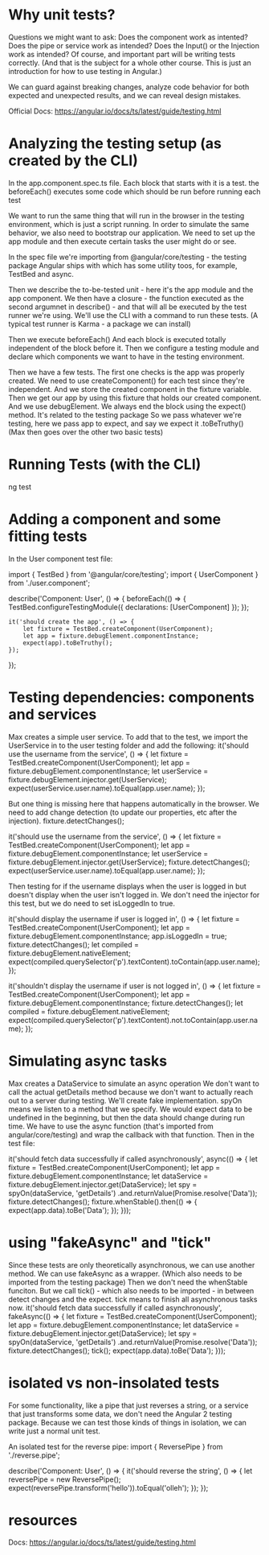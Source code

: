 # Why unit tests?
Questions we might want to ask:
Does the component work as intented? Does the pipe or service work as intended? Does the Input() or the Injection work as intended?
Of course, and important part will be writing tests correctly.
(And that is the subject for a whole other course. This is just an introduction for how to use testing in Angular.)

We can guard against breaking changes, analyze code behavior for both expected and unexpected results, and we can reveal design mistakes.

Official Docs: https://angular.io/docs/ts/latest/guide/testing.html


# Analyzing the testing setup (as created by the CLI)
In the app.component.spec.ts file.
Each block that starts with it is a test.
the beforeEach() executes some code which should be run before running each test

We want to run the same thing that will run in the browser in the testing environment, which is just a script running. In order to simulate the same behavior, we also need to bootstrap our application. We need to set up the app module and then execute certain tasks the user might do or see.

In the spec file we're importing from @angular/core/testing - the testing package Angular ships with which has some utility toos, for example, TestBed and async.

Then we describe the to-be-tested unit - here it's the app module and the app component.
We then have a closure - the function executed as the second argumnet in describe() - and that will all be executed by the test runner we're using. We'll use the CLI with a command to run these tests. (A typical test runner is Karma - a package we can install)

Then we execute beforeEach()
And each block is executed totally independent of the block before it.
Then we configure a testing module and declare which components we want to have in the testing environment.

Then we have a few tests. The first one checks is the app was properly created. 
We need to use createComponent() for each test since they're independent. And we store the created component in the fixture variable.
Then we get our app by using this fixture that holds our created component. And we use debugElement.
We always end the block using the expect() method. It's related to the testing package
So we pass whatever we're testing, here we pass app to expect, and say we expect it .toBeTruthy()
(Max then goes over the other two basic tests)

# Running Tests (with the CLI)
ng test

# Adding a component and some fitting tests
In the User component test file:

import { TestBed } from '@angular/core/testing';
import { UserComponent } from './user.component';

describe('Component: User', () => {
    beforeEach(() => {
        TestBed.configureTestingModule({
            declarations: [UserComponent]
        });
    });

    it('should create the app', () => {
        let fixture = TestBed.createComponent(UserComponent);
        let app = fixture.debugElement.componentInstance;
        expect(app).toBeTruthy();
    });
});

# Testing dependencies: components and services
Max creates a simple user service. To add that to the test, we import the UserService in to the user testing folder and add the following:
it('should use the username from the service', () => {
    let fixture = TestBed.createComponent(UserComponent);
    let app = fixture.debugElement.componentInstance;
    let userService = fixture.debugElement.injector.get(UserService);
    expect(userService.user.name).toEqual(app.user.name);
});

But one thing is missing here that happens automatically in the browser. We need to add change detection (to update our properties, etc after the injection).
fixture.detectChanges();

it('should use the username from the service', () => {
    let fixture = TestBed.createComponent(UserComponent);
    let app = fixture.debugElement.componentInstance;
    let userService = fixture.debugElement.injector.get(UserService);
    fixture.detectChanges();
    expect(userService.user.name).toEqual(app.user.name);
});

Then testing for if the username displays when the user is logged in but doesn't display when the user isn't logged in.
We don't need the injector for this test, but we do need to set isLoggedIn to true.

it('should display the username if user is logged in', () => {
    let fixture = TestBed.createComponent(UserComponent);
    let app = fixture.debugElement.componentInstance;
    app.isLoggedIn = true;
    fixture.detectChanges();
    let compiled = fixture.debugElement.nativeElement;
    expect(compiled.querySelector('p').textContent).toContain(app.user.name);
});

it('shouldn\'t display the username if user is not logged in', () => {
    let fixture = TestBed.createComponent(UserComponent);
    let app = fixture.debugElement.componentInstance;
    fixture.detectChanges();
    let compiled = fixture.debugElement.nativeElement;
    expect(compiled.querySelector('p').textContent).not.toContain(app.user.name);
});

# Simulating async tasks
Max creates a DataService to simulate an async operation
We don't want to call the actual getDetails method because we don't want to actually reach out to a server during testing. We'll create fake implementation.
spyOn means we listen to a method that we specify.
We would expect data to be undefined in the beginning, but then the data should change during run time. We have to use the async function (that's imported from angular/core/testing) and wrap the callback with that function.
Then in the test file:

it('should fetch data successfully if called asynchronously', async(() => {
    let fixture = TestBed.createComponent(UserComponent);
    let app = fixture.debugElement.componentInstance;
    let dataService = fixture.debugElement.injector.get(DataService);
    let spy = spyOn(dataService, 'getDetails')
        .and.returnValue(Promise.resolve('Data'));
    fixture.detectChanges();
    fixture.whenStable().then(() => {
        expect(app.data).toBe('Data');
    });
}));

# using "fakeAsync" and "tick"
Since these tests are only theoretically asynchronous, we can use another method.
We can use fakeAsync as a wrapper. (Which also needs to be imported from the testing package)
Then we don't need the whenStable funciton. But we call tick() - which also needs to be imported - in between detect changes and the expect. tick means to finish all asynchronous tasks now.
it('should fetch data successfully if called asynchronously', fakeAsync(() => {
    let fixture = TestBed.createComponent(UserComponent);
    let app = fixture.debugElement.componentInstance;
    let dataService = fixture.debugElement.injector.get(DataService);
    let spy = spyOn(dataService, 'getDetails')
        .and.returnValue(Promise.resolve('Data'));
    fixture.detectChanges();
    tick();
    expect(app.data).toBe('Data');
}));

# isolated vs non-insolated tests
For some functionality, like a pipe that just reverses a string, or a service that just transforms some data, we don't need the Angular 2 testing package. Because we can test those kinds of things in isolation, we can write just a normal unit test.

An isolated test for the reverse pipe:
import { ReversePipe } from './reverse.pipe';

describe('Component: User', () => {
    it('should reverse the string', () => {
        let reversePipe = new ReversePipe();
        expect(reversePipe.transform('hello')).toEqual('olleh');
    });
});

# resources
Docs: https://angular.io/docs/ts/latest/guide/testing.html
